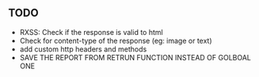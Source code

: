 ## TODO
- RXSS: Check if the response is valid to html
- Check for content-type of the response (eg: image or text)
- add custom http headers and methods
- SAVE THE REPORT FROM RETRUN FUNCTION  INSTEAD OF GOLBOAL ONE
